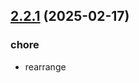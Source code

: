 ## [2.2.1](https://github.com/bimdata/design-system/compare/v2.2.0...v2.2.1) (2025-02-17)


### chore

* rearrange <script setup> in vue files ([26e55a4](https://github.com/bimdata/design-system/commit/26e55a4e6fd8b465b746b041e7e6fcb2518f965d))
* update dependencies ([d934f99](https://github.com/bimdata/design-system/commit/d934f99feff389fe2f626478fea00d9a567bbc54))
* update README ([8e5735d](https://github.com/bimdata/design-system/commit/8e5735dc6ce58f8ce17405d58bec41a47a75edc4))

### PATCH

* chore: fix build-web npm script ([9e85c5e](https://github.com/bimdata/design-system/commit/9e85c5e57200b7a653baa5ce5ac2e1a646052eee))
* chore: fix Dockerfile ([b0b198e](https://github.com/bimdata/design-system/commit/b0b198ef846541dc389e7b245149df1f7b5a9f02))
* chore: update dependencies ([56e3afa](https://github.com/bimdata/design-system/commit/56e3afac97b70a537b3cf3046769d50c7516ba52))
* chore: update dependencies ([166dd2a](https://github.com/bimdata/design-system/commit/166dd2aeebc9bcddd0ecc018abbca601371acf18))
* chore: update dependencies ([200eb18](https://github.com/bimdata/design-system/commit/200eb189f1b12ad45b44b2ecf846f07282151519))
* chore: upgrade to vite v6 + fix sass deprecation warnings ([ce1ecdf](https://github.com/bimdata/design-system/commit/ce1ecdff0fd0612f0a5e8a3b8d6fde3c317693d3))
* empty commit to trigger CI ([470f9fd](https://github.com/bimdata/design-system/commit/470f9fd742549a620d433cf4e926a8a55012ee24))
* feat(icon): add 'back' icon ([ba6a1b1](https://github.com/bimdata/design-system/commit/ba6a1b15479de11e23461b93898c7a38f64e659a))
* feat(icon): add 'filePhotospherePolychrome' icon ([34b61cc](https://github.com/bimdata/design-system/commit/34b61cc76c6a2f52c46233ce1ee459ecd7c2b253))
* fix ci ([abe070f](https://github.com/bimdata/design-system/commit/abe070f4c93af6314023a4b9f63fbb247b46f74f))
* fix(tree): allow node.id to be a string (#372) ([288ef38](https://github.com/bimdata/design-system/commit/288ef38c8a296bcc1b030716ece6e7266536c525)), closes [#372](https://github.com/bimdata/design-system/issues/372)

# [2.2.0](https://github.com/bimdata/design-system/compare/v2.1.0...v2.2.0) (2024-09-25)


### chore

* update dependencies ([e6f44b9](https://github.com/bimdata/design-system/commit/e6f44b981ba04ef01f49b281f1e6841e649a7d2b))

### MINOR

* feat: add BIMDataInfobox component (#368) ([5311fa4](https://github.com/bimdata/design-system/commit/5311fa4e0564bb8d2aacdbbbf69d9489a88acf4e)), closes [#368](https://github.com/bimdata/design-system/issues/368)

### PATCH

* add rename icon (#367) ([e0ae557](https://github.com/bimdata/design-system/commit/e0ae5572c7b1372609bb30158ba0e27635902f01)), closes [#367](https://github.com/bimdata/design-system/issues/367)
* chore: update dependencies ([6eae8df](https://github.com/bimdata/design-system/commit/6eae8df8032cf626bda9f04e9377cddf94739701))
* chore: update dependencies ([8959dda](https://github.com/bimdata/design-system/commit/8959ddac4017d5fbb49cb6e6d007b833308b1f52))
* chore: update semantic release config ([b705758](https://github.com/bimdata/design-system/commit/b705758860b27a47923d581ac6a6a9ac44e4b69f))
* Feature/fix filters and add icon (#365) ([46fc96b](https://github.com/bimdata/design-system/commit/46fc96b764beff2fb61195088be08d2065b4486d)), closes [#365](https://github.com/bimdata/design-system/issues/365)
* fix column filters for long content (#366) ([fbafe69](https://github.com/bimdata/design-system/commit/fbafe6936114a7fa6ddaff12f2923499ded5b78b)), closes [#366](https://github.com/bimdata/design-system/issues/366)
* fix(infobox): properly align icon according to font-size ([eabfde3](https://github.com/bimdata/design-system/commit/eabfde3cbd7e6adc97bbfbfbefbcceeeb039482e))

# [2.1.0](https://github.com/bimdata/design-system/compare/v2.0.0...v2.1.0) (2024-06-27)


### chore

* add dependabot.yml ([db3061d](https://github.com/bimdata/design-system/commit/db3061d0497ec7bf96cea10eac96114ccabdc843))
* update .vscode/settings.json ([9998126](https://github.com/bimdata/design-system/commit/9998126fcb7561b458c61e92894eb89e2b4f90ef))

### documentation

* Update neutral colors (#352) ([1b2ccc0](https://github.com/bimdata/design-system/commit/1b2ccc0f441caf2ee04ccebf2ea7c1cd5005c329)), closes [#352](https://github.com/bimdata/design-system/issues/352)

### MINOR

* add BIMDataList component (#358) ([1c6f115](https://github.com/bimdata/design-system/commit/1c6f115b98946b56848f9b0549604e849058ce88)), closes [#358](https://github.com/bimdata/design-system/issues/358)
* add search bar into BIMDataDropdownList component (#316) ([e860b40](https://github.com/bimdata/design-system/commit/e860b408c04013e9fc082ef43e6180f7bf5faead)), closes [#316](https://github.com/bimdata/design-system/issues/316)
* create BIMDataInputOutlined component and add documentation (#329) ([3ecf39f](https://github.com/bimdata/design-system/commit/3ecf39fcecacd0b701febafb15c3fcc753141dda)), closes [#329](https://github.com/bimdata/design-system/issues/329)
* feat: add BIMDataTree component (#343) ([63111fa](https://github.com/bimdata/design-system/commit/63111fa8f980f0961f4dcc440bf95966df3ac444)), closes [#343](https://github.com/bimdata/design-system/issues/343)
* Feature/add multiple icons (#330) ([8edd657](https://github.com/bimdata/design-system/commit/8edd6576691ee7a3e21761723d1e9b39427d1ea2)), closes [#330](https://github.com/bimdata/design-system/issues/330)
* Feature/bim data table filter (#336) ([6f58f84](https://github.com/bimdata/design-system/commit/6f58f840f77fde786208ba88165d53766e504467)), closes [#336](https://github.com/bimdata/design-system/issues/336)
* Feature/search in select (#315) ([a6974ad](https://github.com/bimdata/design-system/commit/a6974adc89610e8efbbe062a0f2558042946510f)), closes [#315](https://github.com/bimdata/design-system/issues/315)

### PATCH

* add 'indeterminate' value in haeder checkbox for selectable table elements (#355) ([fd193d8](https://github.com/bimdata/design-system/commit/fd193d877d9e0d8bb812016b9661945ec90377bf)), closes [#355](https://github.com/bimdata/design-system/issues/355)
* add createSpace & createZone icons ([1db62e5](https://github.com/bimdata/design-system/commit/1db62e5b7552ffb3bd86cb35f6a71e1b1e7426a1))
* add disabled props for BIMDataSearch component & doc (#331) ([b5b83b0](https://github.com/bimdata/design-system/commit/b5b83b04f58908d7d5c8f49520c2c004eef29c73)), closes [#331](https://github.com/bimdata/design-system/issues/331)
* add filterFunction & documentation (#353) ([d2740f0](https://github.com/bimdata/design-system/commit/d2740f0a63698a4a04a75cf90a9a52f122f87ccb)), closes [#353](https://github.com/bimdata/design-system/issues/353)
* add FolderLocation icon (#361) ([9a36604](https://github.com/bimdata/design-system/commit/9a366046f66e3113c338b416d72df5bb005201be)), closes [#361](https://github.com/bimdata/design-system/issues/361)
* Add illustrations for Dwg & plan shortcuts (#323) ([0a795c1](https://github.com/bimdata/design-system/commit/0a795c11b36beaf4d7bbd1ce641afe5028fb9e4c)), closes [#323](https://github.com/bimdata/design-system/issues/323)
* add rotate icon (#324) ([405f324](https://github.com/bimdata/design-system/commit/405f324e7905e86fad6bd1e4303736975f7b53ae)), closes [#324](https://github.com/bimdata/design-system/issues/324)
* better slider UX - cursor pointer + more height (#326) ([7500ba8](https://github.com/bimdata/design-system/commit/7500ba8318349b494cfbb1ccef702bc730cfeb4c)), closes [#326](https://github.com/bimdata/design-system/issues/326)
* BIMDataList fixes (#360) ([984ef8c](https://github.com/bimdata/design-system/commit/984ef8cd549dc40ef442ccba77fb7896b019bd73)), closes [#360](https://github.com/bimdata/design-system/issues/360)
* check if empty or 0 (#327) ([39fb094](https://github.com/bimdata/design-system/commit/39fb09496a5a552772bbbc4375b1aeab83a02215)), closes [#327](https://github.com/bimdata/design-system/issues/327)
* chore: keep only the most used file icons (#335) ([8c4fd1e](https://github.com/bimdata/design-system/commit/8c4fd1ea0a826b7bb031b8c9fa26c10f18591229)), closes [#335](https://github.com/bimdata/design-system/issues/335)
* chore(deps-dev): bump postcss from 8.4.29 to 8.4.31 (#317) ([d90902c](https://github.com/bimdata/design-system/commit/d90902c9b818e421334101a1f924e2629b05d7e8)), closes [#317](https://github.com/bimdata/design-system/issues/317)
* feat(bimdata-tree): add dragAndDrop prop to enable/disable drag and drop feature (#349) ([65a8aad](https://github.com/bimdata/design-system/commit/65a8aadcdf05e9acdf83d64e090ebe4e75c58381)), closes [#349](https://github.com/bimdata/design-system/issues/349)
* feat(icons): add monochrome structure icon ([cbe2d6c](https://github.com/bimdata/design-system/commit/cbe2d6cce35583aff17673a3abca59405a471861))
* feat(icons): add plan icon, remove deploy icon (#348) ([ce14cbc](https://github.com/bimdata/design-system/commit/ce14cbcbee77459ed7c96c08c6c14554c00bb07c)), closes [#348](https://github.com/bimdata/design-system/issues/348)
* feat(icons): add space2 and zone2 icons (#346) ([72e6eb0](https://github.com/bimdata/design-system/commit/72e6eb0c2e373d17078ec7cfcecf7da86a61b675)), closes [#346](https://github.com/bimdata/design-system/issues/346)
* feat(radio): add slot to customize radio button label (#364) ([912c5f6](https://github.com/bimdata/design-system/commit/912c5f62c64bd116e3d2573afa1b25aef9dd6e93)), closes [#364](https://github.com/bimdata/design-system/issues/364)
* feat(tree): add visibleRef to bimdata tree node (#351) ([9f33b5f](https://github.com/bimdata/design-system/commit/9f33b5fbf63bb5bc0b35e3c156d09e64a4846300)), closes [#351](https://github.com/bimdata/design-system/issues/351)
* fix list margin into BIMDataSelectMulti ([9745277](https://github.com/bimdata/design-system/commit/9745277d3ad01f2767a5fa402683dd07d125e7cb))
* Fix warning icon (#354) ([6434b78](https://github.com/bimdata/design-system/commit/6434b784fbd2dfbaae3e6495f5ba4cbab4bb6be2)), closes [#354](https://github.com/bimdata/design-system/issues/354)
* fix: BIMDataTree node children components ([161c745](https://github.com/bimdata/design-system/commit/161c745b03f3a170c0b47f7bc895d4379e563abb))
* Fix/search in components (#321) ([e77ac42](https://github.com/bimdata/design-system/commit/e77ac42673d65eb8edfea0f8ea65e9d433ad3d54)), closes [#321](https://github.com/bimdata/design-system/issues/321)
* remove circular dependency in BIMDataTree (#345) ([545bca0](https://github.com/bimdata/design-system/commit/545bca00b349f986a8b1293937e2173e4a811e04)), closes [#345](https://github.com/bimdata/design-system/issues/345)
* remove specific style (#322) ([449ec51](https://github.com/bimdata/design-system/commit/449ec519e1740749bfee56c6114bad7bd2bbc771)), closes [#322](https://github.com/bimdata/design-system/issues/322)
* remove unnecessary drop down heights (#342) ([091c389](https://github.com/bimdata/design-system/commit/091c38920d0867d467c494fe0cfeff119c997845)), closes [#342](https://github.com/bimdata/design-system/issues/342)
* rename props to clear search on leave (#320) ([5414a7c](https://github.com/bimdata/design-system/commit/5414a7c09c56953a76ebf6c04fd58212549b2061)), closes [#320](https://github.com/bimdata/design-system/issues/320)
* use selectedState instead of isSelected for deselect all files if one row is selected (#356) ([9319e28](https://github.com/bimdata/design-system/commit/9319e28a028784d2fa00cd78ab1838bc7d08e819)), closes [#356](https://github.com/bimdata/design-system/issues/356)

# [2.0.0](https://github.com/bimdata/design-system/compare/v1.3.0...v2.0.0) (2023-09-19)


### chore

* add dev note to 3D model preview component ([547cb78](https://github.com/bimdata/design-system/commit/547cb78aa103a2c630b704830d55f1126604464b))
* add license file ([e311726](https://github.com/bimdata/design-system/commit/e311726ee37f36c2271b3e8a43f64841fd030ac5))
* add MP link to readme ([9c0c42d](https://github.com/bimdata/design-system/commit/9c0c42df93a038f8b0d351b946599b391f0e36a1))
* dockerfile - fix output ([ac3073e](https://github.com/bimdata/design-system/commit/ac3073e28df11bc46f536225556cf8017634870b))
* update dependencies (#233) ([adb533e](https://github.com/bimdata/design-system/commit/adb533e285faf0e33c69c68f9b2a17b0b75566b4)), closes [#233](https://github.com/bimdata/design-system/issues/233)
* update pull request template [skip ci] ([237a62d](https://github.com/bimdata/design-system/commit/237a62db4fd672f37f6b0f57924aae0456c96ff5))

### ci

* fix minor version node ([5f9bc4c](https://github.com/bimdata/design-system/commit/5f9bc4cfc510d3f2388d7963d62136107d069182))
* update actions version ([64223df](https://github.com/bimdata/design-system/commit/64223dfaf4a11508a0b79e75ecc4fc0a12e68500))
* update GA versions ([a9acdcb](https://github.com/bimdata/design-system/commit/a9acdcb614607e820f93f62dbd1fcb13b4127fb7))
* use common runners ([eca1583](https://github.com/bimdata/design-system/commit/eca1583d3f8875853a63a480d983cb8368798ef5))

### Feat

* add BIMDataSafeZoneModal component (#192) ([99f1ef4](https://github.com/bimdata/design-system/commit/99f1ef46a713870a7841ad9f888924c17dbf68ad)), closes [#192](https://github.com/bimdata/design-system/issues/192)

### MAJOR

* add bimdata class to custom scrollbar (#277) ([37e25c6](https://github.com/bimdata/design-system/commit/37e25c6ad91fc549360d4d63e56314fe0db2f22f)), closes [#277](https://github.com/bimdata/design-system/issues/277)
* chore: remove smart components from design-system (#299) ([a2c9e42](https://github.com/bimdata/design-system/commit/a2c9e421f5a12a6f213336344b7af52cf98fe372)), closes [#299](https://github.com/bimdata/design-system/issues/299)
* chore: vue3 migration (#297) ([05fff0e](https://github.com/bimdata/design-system/commit/05fff0ebd85de0ea02781561ddb12bd0fb48e2a8)), closes [#297](https://github.com/bimdata/design-system/issues/297)
* Feature/opti icons (#300) ([abed9fb](https://github.com/bimdata/design-system/commit/abed9fb0ca789e776d047255f3ecf896f3cec08c)), closes [#300](https://github.com/bimdata/design-system/issues/300)

### MINOR

* add action property to first nested menu (#231) ([15c9534](https://github.com/bimdata/design-system/commit/15c9534dc09ff04a6d87236784d847cd0bb67ff4)), closes [#231](https://github.com/bimdata/design-system/issues/231)
* add app icon (#247) ([d40bc62](https://github.com/bimdata/design-system/commit/d40bc62d5969a0739641cb7e798d7e5fa4670ae7)), closes [#247](https://github.com/bimdata/design-system/issues/247)
* add BIMDataTable canDragOverRow props & logic (#283) ([79dc00d](https://github.com/bimdata/design-system/commit/79dc00de08cedd92198ad05a43215b2c089ba8c5)), closes [#283](https://github.com/bimdata/design-system/issues/283)
* add header prop to DropdownMenu component (#240) ([8d580e3](https://github.com/bimdata/design-system/commit/8d580e3003af7e0f9b5775497296612ea736ad49)), closes [#240](https://github.com/bimdata/design-system/issues/240)
* add iconEllipsisSize & iconCloseSize props for BIMDataMenuInline (#275) ([3647bc3](https://github.com/bimdata/design-system/commit/3647bc3f610bf453e04e84fb406f476b86c748e6)), closes [#275](https://github.com/bimdata/design-system/issues/275)
* add icons : pipette, translate & upload (#285) ([2f41a24](https://github.com/bimdata/design-system/commit/2f41a240caaffe381a9f9aeef5a12940a634a255)), closes [#285](https://github.com/bimdata/design-system/issues/285)
* add missing doc + check attributes (#257) ([2301267](https://github.com/bimdata/design-system/commit/23012674b01ccd81581b8a652159be2805a92cf6)), closes [#257](https://github.com/bimdata/design-system/issues/257)
* add textbox composant (#227) ([c2fbe66](https://github.com/bimdata/design-system/commit/c2fbe665c6f3ee6a9d9af4a0c6c2cb57c7648fbc)), closes [#227](https://github.com/bimdata/design-system/issues/227)
* BIMDataDropdownMenu / two level nesting (#226) ([fdc9f62](https://github.com/bimdata/design-system/commit/fdc9f6234b45860eea833213f989600e109e5f63)), closes [#226](https://github.com/bimdata/design-system/issues/226)
* chore: post migration cleanup (#298) ([5d98d74](https://github.com/bimdata/design-system/commit/5d98d74cb2e52db15d144d232aa13dceed8d83c0)), closes [#298](https://github.com/bimdata/design-system/issues/298)
* chore(doc): update doc for v2 (#314) ([82a02f4](https://github.com/bimdata/design-system/commit/82a02f464394966646262cb10f573217bd2d8a01)), closes [#314](https://github.com/bimdata/design-system/issues/314)
* click-input-away directive (#199) ([1e192e9](https://github.com/bimdata/design-system/commit/1e192e974326b757b4bc4970ddb8351da891e1da)), closes [#199](https://github.com/bimdata/design-system/issues/199)
* component / BIMDataPDFViewer (#252) ([0b03688](https://github.com/bimdata/design-system/commit/0b03688288b4a29052420c0147f3efe075fd2fc8)), closes [#252](https://github.com/bimdata/design-system/issues/252)
* delete guided tour from design system (#209) ([f1b363a](https://github.com/bimdata/design-system/commit/f1b363a30de3067d6deac907bd2d624ece59f68d)), closes [#209](https://github.com/bimdata/design-system/issues/209)
* dropdown-menu / style and subListMaxHeight props (#228) ([a6cb2ce](https://github.com/bimdata/design-system/commit/a6cb2cec332f37dc18e31287a9174a92f079d892)), closes [#228](https://github.com/bimdata/design-system/issues/228)
* feat: refactor table selection feature (#248) ([f46fad8](https://github.com/bimdata/design-system/commit/f46fad884c790215ecfffda2a1c44c95095f1126)), closes [#248](https://github.com/bimdata/design-system/issues/248)
* feat(components): add BIMDataCarousel component (#198) ([664c181](https://github.com/bimdata/design-system/commit/664c18163f2b8d100a27e9afd58d399cf14da21e)), closes [#198](https://github.com/bimdata/design-system/issues/198)
* Feature/autocomplete search (#218) ([a848239](https://github.com/bimdata/design-system/commit/a848239b243d5cb17dbf230fc8e821226d3a6a44)), closes [#218](https://github.com/bimdata/design-system/issues/218)
* Feature/bimdata menu components (#262) ([aa4f47c](https://github.com/bimdata/design-system/commit/aa4f47cb213bfd7bb5a726c2d7004e500589f944)), closes [#262](https://github.com/bimdata/design-system/issues/262)
* Feature/bimdata slider (#313) ([6a7f848](https://github.com/bimdata/design-system/commit/6a7f848f611830bfd7bc30c2ef6527188f6ee6d0)), closes [#313](https://github.com/bimdata/design-system/issues/313)
* Feature/charts (#195) ([808716d](https://github.com/bimdata/design-system/commit/808716d3b9c1b8c526cef07ee011994c09a3513d)), closes [#195](https://github.com/bimdata/design-system/issues/195)
* Feature/date picker component (#230) ([6a43d00](https://github.com/bimdata/design-system/commit/6a43d00992d6b07742e7336a3c33af61f1d8513a)), closes [#230](https://github.com/bimdata/design-system/issues/230)
* Feature/datepicker range date (#239) ([a74220d](https://github.com/bimdata/design-system/commit/a74220dae725caa937f948e3ae8551b6fbb84452)), closes [#239](https://github.com/bimdata/design-system/issues/239)
* Feature/drop down menu improvement (#286) ([8a80710](https://github.com/bimdata/design-system/commit/8a807105ce895b31d19e0d5ba41694fd8385093e)), closes [#286](https://github.com/bimdata/design-system/issues/286)
* Feature/show item paginated list (#294) ([b2c9a2b](https://github.com/bimdata/design-system/commit/b2c9a2bed0e2a5e499e88c1d50d76613306011a2)), closes [#294](https://github.com/bimdata/design-system/issues/294)
* fix icon + new tag icon (#204) ([dd4c65f](https://github.com/bimdata/design-system/commit/dd4c65f326d5cfc16ca3a7f310b59257d70d221b)), closes [#204](https://github.com/bimdata/design-system/issues/204)
* fix issue / improvement (#245) ([d87bcb1](https://github.com/bimdata/design-system/commit/d87bcb1022fce07a74312a795a1da6593f33c8f5)), closes [#245](https://github.com/bimdata/design-system/issues/245)
* fix(table): change row-drop event interface ([b301b50](https://github.com/bimdata/design-system/commit/b301b50161dfbce92636a3f6401511efd63d4e42))
* Fix/bimdata menu (#287) ([c2cf1d1](https://github.com/bimdata/design-system/commit/c2cf1d1fc17bd10b66bfdd6654412a309cc4a22e)), closes [#287](https://github.com/bimdata/design-system/issues/287)
* Fix/bimdata tabs component (#259) ([5572755](https://github.com/bimdata/design-system/commit/5572755fce6bff9bda02354c29534fb54ad350db)), closes [#259](https://github.com/bimdata/design-system/issues/259)
* Fix/globals (#282) ([9b9fbce](https://github.com/bimdata/design-system/commit/9b9fbce662d0208801c6ff4aa5ac60dcfcd9b19c)), closes [#282](https://github.com/bimdata/design-system/issues/282)
* Fix/polychrome img (#250) ([bf9e518](https://github.com/bimdata/design-system/commit/bf9e518354788d2bfbced7e8a282ca12aa16be43)), closes [#250](https://github.com/bimdata/design-system/issues/250)
* get rid of unused code ([6ac2155](https://github.com/bimdata/design-system/commit/6ac215581f6175903dee629ab347fae84f49373b))
* guided-tour / traduction (#202) ([aecb84d](https://github.com/bimdata/design-system/commit/aecb84d16975651a09a99452bb06165fcb541c11)), closes [#202](https://github.com/bimdata/design-system/issues/202)
* guided-tour/tourToDisplay-compledTour (#197) ([0a60e62](https://github.com/bimdata/design-system/commit/0a60e62e7893943b9748f400a82e782f5278b279)), closes [#197](https://github.com/bimdata/design-system/issues/197)
* icon / add polychrome img (#261) ([a5a5852](https://github.com/bimdata/design-system/commit/a5a58526e76d5a7ec30a4363b36aa634915fe0da)), closes [#261](https://github.com/bimdata/design-system/issues/261)
* icon / invitation (#214) ([13beeb8](https://github.com/bimdata/design-system/commit/13beeb8a420f4baa66ca2b197ecdd35b21f9a3c6)), closes [#214](https://github.com/bimdata/design-system/issues/214)
* icons / versioning ([bb83cf7](https://github.com/bimdata/design-system/commit/bb83cf75aa2f8035a5ebb980173e0bbbecf5da76))
* icons polychrome / DXF JPEG PNG (#246) ([313b9de](https://github.com/bimdata/design-system/commit/313b9defb6828b1374845457fb27d44c8866973a)), closes [#246](https://github.com/bimdata/design-system/issues/246)
* illustration / add move 2d (#251) ([d52b281](https://github.com/bimdata/design-system/commit/d52b2812233fc9516355edfa9cf589102cc29771)), closes [#251](https://github.com/bimdata/design-system/issues/251)
* illustrations / 2D shortcuts (#243) ([8f49cae](https://github.com/bimdata/design-system/commit/8f49cae30b9ad6b4221691cd390518bdf3186223)), closes [#243](https://github.com/bimdata/design-system/issues/243)
* menu / add key prop (#268) ([479564a](https://github.com/bimdata/design-system/commit/479564ae0f2bf91617461a817b3d880607361383)), closes [#268](https://github.com/bimdata/design-system/issues/268)
* menu / add slot + add event on-hover (#270) ([1061df4](https://github.com/bimdata/design-system/commit/1061df458363f9e0b223f3b91e8dca7b93f3b227)), closes [#270](https://github.com/bimdata/design-system/issues/270)
* Menu / children enhancement (#267) ([a721e32](https://github.com/bimdata/design-system/commit/a721e3258049aefc6ddaee5740730dfd3f31ffcb)), closes [#267](https://github.com/bimdata/design-system/issues/267)
* menu / handle scrollbar with fixed height (#269) ([c8c16ac](https://github.com/bimdata/design-system/commit/c8c16accee0d8ad551e61ebb0c4252cca96b9776)), closes [#269](https://github.com/bimdata/design-system/issues/269)
* new burgerMenu icon (#229) ([d6dea54](https://github.com/bimdata/design-system/commit/d6dea54d8c820d49742fb9bd687139c817c08a5d)), closes [#229](https://github.com/bimdata/design-system/issues/229)
* Refactor [SmartComponents]: upgrade to new api-client with snake_case (#215) ([42e82c4](https://github.com/bimdata/design-system/commit/42e82c4c62cfa16bfa3bda0a6ee577db59a0cfd6)), closes [#215](https://github.com/bimdata/design-system/issues/215)
* safe zone inline (#265) ([70c6336](https://github.com/bimdata/design-system/commit/70c63363983653978c65b1ebf7811c61155cec88)), closes [#265](https://github.com/bimdata/design-system/issues/265)
* Table / drop event (#271) ([185916e](https://github.com/bimdata/design-system/commit/185916ee4343c9ec1d5148393d247a8b649a0e2f)), closes [#271](https://github.com/bimdata/design-system/issues/271)

### PATCH

* add children-content slot and add item props to all slots (#288) ([1edc988](https://github.com/bimdata/design-system/commit/1edc988a19fb4ddc4cab9070d36fb3bf70b78056)), closes [#288](https://github.com/bimdata/design-system/issues/288)
* add export xls icon (#309) ([845cb0f](https://github.com/bimdata/design-system/commit/845cb0f09141405a144d4a65c4f9a04127c0e397)), closes [#309](https://github.com/bimdata/design-system/issues/309)
* add Home Icon ([09fbee0](https://github.com/bimdata/design-system/commit/09fbee0df5f01b2f88522ecf30afdd3de3179d77))
* add pdf viewer illustration (#249) ([12e2cfa](https://github.com/bimdata/design-system/commit/12e2cfade2a1a9d5a60415d14033760d96e2420e)), closes [#249](https://github.com/bimdata/design-system/issues/249)
* add position info through hover event ([3f70426](https://github.com/bimdata/design-system/commit/3f7042608093c9e72a59e0b54d0f298a5ed13d56))
* add props to fit or fill items in BIMDataResponsiveGrid component ([309a9ac](https://github.com/bimdata/design-system/commit/309a9ac306305a234bd8d7c281dc88601585de6e))
* add roboto font to textarea (#312) ([c6bef5c](https://github.com/bimdata/design-system/commit/c6bef5c27c4dc2bd6c6c3b72cc7a106ce1acfd67)), closes [#312](https://github.com/bimdata/design-system/issues/312)
* add spacing icon ([407bdf8](https://github.com/bimdata/design-system/commit/407bdf8164868d3781bb50ce587b514fde4dd3a9))
* Adding xlsx icon (#310) ([6ae8d92](https://github.com/bimdata/design-system/commit/6ae8d92241bba009f13bcf1f30bed7bac84748bb)), closes [#310](https://github.com/bimdata/design-system/issues/310)
* chore(deps-dev): bump semantic-release from 18.0.1 to 19.0.3 (#211) ([dbf6757](https://github.com/bimdata/design-system/commit/dbf6757ba8a12c7dbe7a4c41580ba9a3ba932ddd)), closes [#211](https://github.com/bimdata/design-system/issues/211)
* chore(deps): bump async from 2.6.3 to 2.6.4 (#196) ([35bca9d](https://github.com/bimdata/design-system/commit/35bca9d1010d2e10e846e017b58b96cb64609b82)), closes [#196](https://github.com/bimdata/design-system/issues/196)
* chore(deps): bump semver-regex from 3.1.3 to 3.1.4 (#210) ([3b303dc](https://github.com/bimdata/design-system/commit/3b303dc0fc0771cca002f641930f49da707e07f2)), closes [#210](https://github.com/bimdata/design-system/issues/210)
* chore(deps): bump terser from 4.8.0 to 4.8.1 (#220) ([a066328](https://github.com/bimdata/design-system/commit/a066328fd95b4aa0acdc906241fcbbd7143d65ca)), closes [#220](https://github.com/bimdata/design-system/issues/220)
* clean highlight (#304) ([c363999](https://github.com/bimdata/design-system/commit/c363999b04b7170b7cbcd92b31c9e43d2e8983cb)), closes [#304](https://github.com/bimdata/design-system/issues/304)
* directive/click-away customizable  (#200) ([f2a4b7f](https://github.com/bimdata/design-system/commit/f2a4b7f26cca9f22fad4d29d251460ac4d82afe3)), closes [#200](https://github.com/bimdata/design-system/issues/200)
* doc(components): improve BIMDataCarousel doc + add reactivity on minGap prop ([48d8ef1](https://github.com/bimdata/design-system/commit/48d8ef195c33323a544dcdf065de6294511a523c))
* dropdown / handle empty items for sub-menu (#238) ([8c0192f](https://github.com/bimdata/design-system/commit/8c0192fffd3f4efe021569141d5d3ae312298b21)), closes [#238](https://github.com/bimdata/design-system/issues/238)
* DropdownMenu constraint ([cc09345](https://github.com/bimdata/design-system/commit/cc0934571ba9bf4860810a4a1621d9026c113676))
* feat: add adjustTextColor and adjustBorderColor functions to color utils ([6b3cc68](https://github.com/bimdata/design-system/commit/6b3cc68f3637cd14944c42cfe20a8ac2e3d652aa))
* feat: add backgroundColor prop to bimdata-model-preview ([f39a8fb](https://github.com/bimdata/design-system/commit/f39a8fbc96586ab008cf0b214c8aa522230563cd))
* feat: add some useful icons (#205) ([a3576ac](https://github.com/bimdata/design-system/commit/a3576ac45fa58d8764b2d7ad984d73d54215fb34)), closes [#205](https://github.com/bimdata/design-system/issues/205)
* feat: add vue3 build for smart components (#237) ([f770af5](https://github.com/bimdata/design-system/commit/f770af52be5b198906bd4662b69cd0381c1b6608)), closes [#237](https://github.com/bimdata/design-system/issues/237)
* feat: rewrite pdf-viewer component (#256) ([20fc46f](https://github.com/bimdata/design-system/commit/20fc46fab75adf91c2e82323667e7367d142eb66)), closes [#256](https://github.com/bimdata/design-system/issues/256)
* feat(components): add autoclear prop to search-autocomplete (#224) ([5e1dc40](https://github.com/bimdata/design-system/commit/5e1dc40d0f9cbc2c3088630a031ba419faa98208)), closes [#224](https://github.com/bimdata/design-system/issues/224)
* feat(components): add ModelPreview component (#225) ([f77365d](https://github.com/bimdata/design-system/commit/f77365d06b29a4b035b440ab695972123a15871a)), closes [#225](https://github.com/bimdata/design-system/issues/225)
* feat(components): add zoomFactor as a props to BIMDataModelPreview ([76f5747](https://github.com/bimdata/design-system/commit/76f5747c82baa953e7717d2543e247b0f1895255))
* feat(files-manager): add pdf page selection feature (#292) ([fbaffb5](https://github.com/bimdata/design-system/commit/fbaffb57e0f4c1441074ce90021f8859b4346492)), closes [#292](https://github.com/bimdata/design-system/issues/292)
* feat(select): add nullLabel prop (#207) ([bacbfe1](https://github.com/bimdata/design-system/commit/bacbfe1f5617e1a069485dbb7c9d93868dd801ee)), closes [#207](https://github.com/bimdata/design-system/issues/207)
* feat(table): add tableLayout prop to BIMDataTable ([c636314](https://github.com/bimdata/design-system/commit/c636314c24b3e12958af98dbece67887033161ea))
* Feature: expose color utils in bundle (#213) ([32f081b](https://github.com/bimdata/design-system/commit/32f081b1f03af98e9890001c5334a84e056cd5d6)), closes [#213](https://github.com/bimdata/design-system/issues/213)
* Feature: polychrome icons (#219) ([b1d87c4](https://github.com/bimdata/design-system/commit/b1d87c427f9c6d8f06164d34ea58df18e77fb6ec)), closes [#219](https://github.com/bimdata/design-system/issues/219)
* fit new version of pdf-viewer in file-manager(#258) ([4b99d5f](https://github.com/bimdata/design-system/commit/4b99d5f9a5fdb16eb302a220e090b2e81b71b3e7)), closes [#258](https://github.com/bimdata/design-system/issues/258)
* Fix / Improve BIMDataTable (#244) ([9ac002d](https://github.com/bimdata/design-system/commit/9ac002db82178f8c0a4fe05559cb31e14ea10eea)), closes [#244](https://github.com/bimdata/design-system/issues/244)
* fix app icon color ([f9ed4ed](https://github.com/bimdata/design-system/commit/f9ed4ed5cd91b6141ae394e2b2b8a2b7a148e26a))
* fix BasicMenu documentation (#273) ([bc552c3](https://github.com/bimdata/design-system/commit/bc552c3c16b098dfb88d3d495f45290d654c11b3)), closes [#273](https://github.com/bimdata/design-system/issues/273)
* fix bimdata-file-manager ([5d1ccdc](https://github.com/bimdata/design-system/commit/5d1ccdc774ec93471d7d5b2e34cee7dfdd270944))
* fix BIMDataIcon fill props (#303) ([c07adb9](https://github.com/bimdata/design-system/commit/c07adb9da0382cad0a254307011a7ec93408c096)), closes [#303](https://github.com/bimdata/design-system/issues/303)
* fix calculateEm function (#222) ([862a27e](https://github.com/bimdata/design-system/commit/862a27e6150b1590683e7d635a083ed049bd28c8)), closes [#222](https://github.com/bimdata/design-system/issues/222)
* fix css property SafeZoneInline ([1c38337](https://github.com/bimdata/design-system/commit/1c383377847a9aea6d77bf2ed78b3b3a5aef15fd))
* fix display clear button in datepicker range dates (#242) ([2d609e6](https://github.com/bimdata/design-system/commit/2d609e6e3fd90cb022aa129cf2eff8e0561fe110)), closes [#242](https://github.com/bimdata/design-system/issues/242)
* fix font-size into BIMDataInput & BIMDataTextarea & BIMDataSelect components (#278) ([fd4114b](https://github.com/bimdata/design-system/commit/fd4114bf17890f76d0503d5588d17e09f92b2ec5)), closes [#278](https://github.com/bimdata/design-system/issues/278)
* fix menu children (#306) ([6727b4e](https://github.com/bimdata/design-system/commit/6727b4e64b71e79946158e82e568ae37bb97fd70)), closes [#306](https://github.com/bimdata/design-system/issues/306)
* fix primary-color for FileImagePolychrome ([0cd4925](https://github.com/bimdata/design-system/commit/0cd49250b338dd1730c9efc6353bd50d1b45959a))
* fix rollup-plugin-css-only version (#235) ([c49e6a9](https://github.com/bimdata/design-system/commit/c49e6a908fe81d0ea4179bee6ba506a81e11d737)), closes [#235](https://github.com/bimdata/design-system/issues/235)
* fix shortcutRotate2D illu ([17d1a75](https://github.com/bimdata/design-system/commit/17d1a756d712edc768b96bca5eaac6ac2030cc16))
* fix size for PNG JPEG and DXF icon ([a9f224d](https://github.com/bimdata/design-system/commit/a9f224dfb52aace61f02d6362913d812c4c8737a))
* fix submenu style (#301) ([042fefc](https://github.com/bimdata/design-system/commit/042fefc6de60629b8c3c92eb3e0cb89034779640)), closes [#301](https://github.com/bimdata/design-system/issues/301)
* fix typo on point-cloud icon ([dd2e623](https://github.com/bimdata/design-system/commit/dd2e623a4a91b0735ccfd7718c692e429128a678))
* fix width and height of key icon (#279) ([c9e4d66](https://github.com/bimdata/design-system/commit/c9e4d668cfb04b0f3c5f11f5c5879e9c1a2a8494)), closes [#279](https://github.com/bimdata/design-system/issues/279)
* fix: add width/height props to bimdata-model-preview ([39fca9a](https://github.com/bimdata/design-system/commit/39fca9afdb9899473f2d3b24fc01537f33e23a01))
* fix: select z-index (#217) ([248367a](https://github.com/bimdata/design-system/commit/248367a847024ba4b4c0226f7904b8bbc953dd81)), closes [#217](https://github.com/bimdata/design-system/issues/217)
* fix(build): remove optional chaining operator from PdfPageSelector template ([55e18a3](https://github.com/bimdata/design-system/commit/55e18a3d1a79ba27f574bd43a5f9d43349cf2635))
* fix(carousel): make carousel reactive to child nodes mutation (add/remove) ([6f7e9bc](https://github.com/bimdata/design-system/commit/6f7e9bca59b85da2d3d8ba4658c31127d62f2855))
* fix(carousel): update index when items are removed (#221) ([0d6a9f2](https://github.com/bimdata/design-system/commit/0d6a9f26f9267f468b7d9fa7d6fa48f4f55518f5)), closes [#221](https://github.com/bimdata/design-system/issues/221)
* fix(doc): fix main script source in index.html ([ddbb6d7](https://github.com/bimdata/design-system/commit/ddbb6d790d4f90f5bd5b2c7e0c9cddf60835a5aa))
* fix(doc): store and router relative paths ([44a9e9b](https://github.com/bimdata/design-system/commit/44a9e9b59b0d3aff6de6cf9bb290c5a01912d075))
* fix(file-manager): match file name based on 'file_name' field instead of 'name' (#263) ([e20eb9a](https://github.com/bimdata/design-system/commit/e20eb9ab9e8ce82c8025eaf673505cb91d5df8ca)), closes [#263](https://github.com/bimdata/design-system/issues/263)
* fix(menu): only show children on hover (#289) ([74c8c28](https://github.com/bimdata/design-system/commit/74c8c286918db7cbd521075c8f33e68fa4a86f9d)), closes [#289](https://github.com/bimdata/design-system/issues/289)
* fix(safe-zone-model): add ton components index ([0f68827](https://github.com/bimdata/design-system/commit/0f68827a74966958169f866bc88e5a34b344de68))
* fix(select): avoid click-away listener and options toggle to be triggered concurrently ([d28a6c0](https://github.com/bimdata/design-system/commit/d28a6c08dbab47c241bc33d36b779d718762cd4b))
* fix(table): cell value display when row[column.id] is undefined (#254) ([59a6674](https://github.com/bimdata/design-system/commit/59a6674d6cd840259824258099c414ac23ccf74a)), closes [#254](https://github.com/bimdata/design-system/issues/254)
* fix(table): do not allow row selection if not selectable ([c565a43](https://github.com/bimdata/design-system/commit/c565a43bee17914e82ace99fc015c4725efe84ab))
* fix(table): update styles and doc + add typings ([eff870d](https://github.com/bimdata/design-system/commit/eff870d761597adc15f67f14b4ab39294ce0ce08))
* fix(test): update jest config + regenerate snapshots ([5ad4d66](https://github.com/bimdata/design-system/commit/5ad4d66cda45c25856003cb1851b40b4035ac860))
* Fix/datepicker component (#236) ([ea684d3](https://github.com/bimdata/design-system/commit/ea684d313e25790f73f560b253480a6ff822b3ea)), closes [#236](https://github.com/bimdata/design-system/issues/236)
* Fix/datepicker range (#241) ([05e22ff](https://github.com/bimdata/design-system/commit/05e22ff6c6b175fce4450397a614e1d1046e73da)), closes [#241](https://github.com/bimdata/design-system/issues/241)
* Fix/global (#212) ([f1f900d](https://github.com/bimdata/design-system/commit/f1f900d3991fad5ac4762c8a62a326cc20721c2d)), closes [#212](https://github.com/bimdata/design-system/issues/212)
* Fix/icons and paginated list (#295) ([de4608d](https://github.com/bimdata/design-system/commit/de4608dbe0f1a2daeae328df7796fa7e557a9733)), closes [#295](https://github.com/bimdata/design-system/issues/295)
* Fix/icons documentation (#305) ([02f961c](https://github.com/bimdata/design-system/commit/02f961c2f38b5b09e6d46fecf1bf0625450543bc)), closes [#305](https://github.com/bimdata/design-system/issues/305)
* Fix/multiple fix (#302) ([a206ed8](https://github.com/bimdata/design-system/commit/a206ed80737eb073567cb76d07d1066e5fce6558)), closes [#302](https://github.com/bimdata/design-system/issues/302)
* Guided tour/feedback (#201) ([4b2057a](https://github.com/bimdata/design-system/commit/4b2057a01684fbd626a8a70cb089a611eb8b79b3)), closes [#201](https://github.com/bimdata/design-system/issues/201)
* icon / set viewBox to 23 (formerly 24) (#206) ([1de54a1](https://github.com/bimdata/design-system/commit/1de54a1863791806eff56f78f5bc7e21526a6fe1)), closes [#206](https://github.com/bimdata/design-system/issues/206)
* Icons/add news icons (#311) ([847be21](https://github.com/bimdata/design-system/commit/847be214093ed859ac5dd017d180ae3dda6abe89)), closes [#311](https://github.com/bimdata/design-system/issues/311)
* optimize SuccessSplit (#308) ([b41cd4a](https://github.com/bimdata/design-system/commit/b41cd4a5f9fe702558940c701f73b4ab564d121f)), closes [#308](https://github.com/bimdata/design-system/issues/308)
* quick fix DropdownMenu ([3f327db](https://github.com/bimdata/design-system/commit/3f327dbe87c9057c2e540352eb90bee16d86a1df))
* refactor BIMDataMenu (#291) ([4275a30](https://github.com/bimdata/design-system/commit/4275a306ae078bd52030a23736a502d149dff8b5)), closes [#291](https://github.com/bimdata/design-system/issues/291)
* remove border once file is dropped in the chosen folder (#290) ([69224ca](https://github.com/bimdata/design-system/commit/69224ca9dd3d8ef4636db45b8d6d873be472361a)), closes [#290](https://github.com/bimdata/design-system/issues/290)
* update bimdatamenu children zIdex to 1 (#307) ([1d42efc](https://github.com/bimdata/design-system/commit/1d42efc8d15b2306012ea5f3ce7d3dfa7788781f)), closes [#307](https://github.com/bimdata/design-system/issues/307)
* update color icon ([bf669cf](https://github.com/bimdata/design-system/commit/bf669cf65ef8fc48b8bc9dcf215d65a070248aeb))

# [1.3.0](https://github.com/bimdata/design-system/compare/v1.2.0...v1.3.0) (2022-04-13)


### MINOR

* GuidedTour - elementToClick feature implemented + error handler (#190) ([f426275](https://github.com/bimdata/design-system/commit/f4262751cd7e4c39c7161925e44d1cc1bf0099c5)), closes [#190](https://github.com/bimdata/design-system/issues/190)
* GuidedTour component (#173) ([4b367e3](https://github.com/bimdata/design-system/commit/4b367e3dca5e10f47bca0410b5847d2a1c38678c)), closes [#173](https://github.com/bimdata/design-system/issues/173)

### PATCH

* add possibility to custom paginatedList : (#191) ([2e64152](https://github.com/bimdata/design-system/commit/2e641520dcb1bc89e7dcc218111c1749eb86d071)), closes [#191](https://github.com/bimdata/design-system/issues/191)
* GuidedTour - got rid of tooltip transition (#189) ([f1d7066](https://github.com/bimdata/design-system/commit/f1d706699ef1931323751a9bd32a0b0ee2c7effa)), closes [#189](https://github.com/bimdata/design-system/issues/189)
* refacto of nextClick (GuidedTour) (#188) ([ed92b31](https://github.com/bimdata/design-system/commit/ed92b314f63666a47eaf34cc11fd36fdd2a2b7c3)), closes [#188](https://github.com/bimdata/design-system/issues/188)

# [1.2.0](https://github.com/bimdata/design-system/compare/v1.1.0...v1.2.0) (2022-03-31)


### chore

* rearrange Table and Tabs props/events doc ([2c37120](https://github.com/bimdata/design-system/commit/2c371205dc25cee6d93d7df08b92a39f539a0c92))
* use different output dir for package and web ([7a76930](https://github.com/bimdata/design-system/commit/7a76930d38c77290da3d8c3b44c37c47ce834580))

### doc

* clean/fix parts of the documentation ([55aa900](https://github.com/bimdata/design-system/commit/55aa900e2ede293d759f8248f5b0dba01090feda))

### fix

* remove commented code ([48fa330](https://github.com/bimdata/design-system/commit/48fa3306ddb76576fa6e920c77faf83d7282dd4f))

### MINOR

* Add DS Vue Plugin (#163) ([8c690d9](https://github.com/bimdata/design-system/commit/8c690d963e42723199a3b133832dc3fef387f6d4)), closes [#163](https://github.com/bimdata/design-system/issues/163)
* add message as property for BIMDataLoading (#186) ([c6b96ae](https://github.com/bimdata/design-system/commit/c6b96ae50c54249c68177e854ce5052562e1aeaf)), closes [#186](https://github.com/bimdata/design-system/issues/186)
* add of readonly props within textarea component (#147) ([785c3dc](https://github.com/bimdata/design-system/commit/785c3dc3ca7588ec566d316c6118230509989fb0)), closes [#147](https://github.com/bimdata/design-system/issues/147)
* add of uploader's initials to documents (#176) ([3446e48](https://github.com/bimdata/design-system/commit/3446e484b6b2e54cdb5ddc7b158aad6ca4dde857)), closes [#176](https://github.com/bimdata/design-system/issues/176)
* add success btn ton BIMDataButton component (#146) ([fdfd961](https://github.com/bimdata/design-system/commit/fdfd9611f2606e7cc0d24d19397701872aa5136b)), closes [#146](https://github.com/bimdata/design-system/issues/146)
* export click-away directive ([012380f](https://github.com/bimdata/design-system/commit/012380fbad9c39eef8604ec74916f1450f2767ba))
* feat(components): rewrite bimdata-tooltip component (#177) ([251e860](https://github.com/bimdata/design-system/commit/251e860d7a3ac4bb90d00fe012d673eafa09e6a5)), closes [#177](https://github.com/bimdata/design-system/issues/177)
* fitContent and resizable props for textarea component (#155) ([836d83d](https://github.com/bimdata/design-system/commit/836d83ddebeaa4df5f0b2326182c77bcd7babc8c)), closes [#155](https://github.com/bimdata/design-system/issues/155)
* icon comment (#160) ([2f19d4b](https://github.com/bimdata/design-system/commit/2f19d4b8dbb307b3ee6c8745dee0bf54ed054fcc)), closes [#160](https://github.com/bimdata/design-system/issues/160)
* Icon/file status (#157) ([f740473](https://github.com/bimdata/design-system/commit/f7404731d940ec1e0ebadb83a77d42f001eca0f1)), closes [#157](https://github.com/bimdata/design-system/issues/157)
* improvement usage of native attribute for textarea (#161) ([e0886f3](https://github.com/bimdata/design-system/commit/e0886f34f28a8fad2074033083fbb7b36e6f4de7)), closes [#161](https://github.com/bimdata/design-system/issues/161)
* update fileIcon API + add doc + add export (#144) ([a2af66a](https://github.com/bimdata/design-system/commit/a2af66aa4107143e5e78566d3740ec5307700853)), closes [#144](https://github.com/bimdata/design-system/issues/144)
* update font weight (#148) ([b8f1653](https://github.com/bimdata/design-system/commit/b8f1653fa85b88a8813abf4458c110a7660718b5)), closes [#148](https://github.com/bimdata/design-system/issues/148)

### PATCH

* [Smart Component] Ged update (#149) ([2286299](https://github.com/bimdata/design-system/commit/22862992bb2715e04745e86400c6bdfd8089ea36)), closes [#149](https://github.com/bimdata/design-system/issues/149)
* add caliper icon ([42e83e6](https://github.com/bimdata/design-system/commit/42e83e6799ea62775976c4d889bc335ffaaea875))
* add empty measure illustration ([c0a9edd](https://github.com/bimdata/design-system/commit/c0a9edda68d6abbdcf417f5122a682bdee9c1d90))
* add empty viewer illustration ([4740924](https://github.com/bimdata/design-system/commit/47409240d401125350f1fbc6fcc0ef43a914e094))
* add FileManager header customization props + doc ([7175034](https://github.com/bimdata/design-system/commit/717503422273c67e9c9eaff1b8a0d2e935633cda))
* add linkedDocument icon + fix organisation ([f8b8e23](https://github.com/bimdata/design-system/commit/f8b8e23d97d6376b51875ea20b00554834755ab8))
* add of ".vue" for Icon/file status (#158) ([9c29898](https://github.com/bimdata/design-system/commit/9c29898d369040daaa6e6bf3a1960beb4b1869a8)), closes [#158](https://github.com/bimdata/design-system/issues/158)
* add synchro2d icon ([4ab8861](https://github.com/bimdata/design-system/commit/4ab8861b0ac1c1cfd49c0fee6b83a1bdbc2dc670))
* add the ability to know in slots if drop down list is open ([7539409](https://github.com/bimdata/design-system/commit/7539409fd10fe052cf42bd7e0fdae3d10d8605f5))
* chore: update api-client version to use new model api in files manager component (#165) ([6c000f3](https://github.com/bimdata/design-system/commit/6c000f3b783d9058c5f01f80c16f0bfb20244b17)), closes [#165](https://github.com/bimdata/design-system/issues/165)
* chore: update dependencies (with ncu) ([e0706fe](https://github.com/bimdata/design-system/commit/e0706fe374db5f731451a46b90b67ea067ed146f))
* chore(deps): dependabot bumps ([64030bf](https://github.com/bimdata/design-system/commit/64030bf8396144b6a41de40dcf726e6ec897e095))
* Feat / Fix: BIMData Design System plugin (#169) ([369db89](https://github.com/bimdata/design-system/commit/369db89f597e6a07c14d9371ad9d2adc3e03f61b)), closes [#169](https://github.com/bimdata/design-system/issues/169)
* feat(select): add 'disabled' prop to BIMDataSelect (#168) ([cd4c231](https://github.com/bimdata/design-system/commit/cd4c2310df410550b448eed7315ecb5d14a1348d)), closes [#168](https://github.com/bimdata/design-system/issues/168)
* feature: add smart component GED selectableFileTypes ([c111fab](https://github.com/bimdata/design-system/commit/c111fab88fe408243c4bcac5ee92df70f1b07059))
* file-manager / long IFC name fix (#180) ([3099054](https://github.com/bimdata/design-system/commit/3099054499b1bc8af6c51f003993f01a9dd5b03a)), closes [#180](https://github.com/bimdata/design-system/issues/180)
* fix bimdata button disabled (#152) ([17ee9eb](https://github.com/bimdata/design-system/commit/17ee9ebc7086a9a45e58a10e308ef2d479fee387)), closes [#152](https://github.com/bimdata/design-system/issues/152)
* fix file manager ([2d02331](https://github.com/bimdata/design-system/commit/2d02331ed27d6da7a3f9d7f7f68052fd8b9d7645))
* fix file-icon regex to ignore case ([97cb68a](https://github.com/bimdata/design-system/commit/97cb68a5fc11d70c64ee4d10d316c5f0dd087da3))
* fix GED checkbox position ([aaf0570](https://github.com/bimdata/design-system/commit/aaf05709e92b75caa2bb03b393af884278804fbf))
* fix hover on disabled buttons (#179) ([acfd55c](https://github.com/bimdata/design-system/commit/acfd55c61d187cc9c596f6838d7e0b7b0b337e59)), closes [#179](https://github.com/bimdata/design-system/issues/179)
* fix icon rotation ([7ffbcd8](https://github.com/bimdata/design-system/commit/7ffbcd8b9bc48bb09a7f4d64330ea52a3bee14d0))
* fix: disable autocomplete on BIMDataSearch ([b858c41](https://github.com/bimdata/design-system/commit/b858c41a1535be40b15216ace2cd19628ba6b186))
* fix(file-icon): ignore extension case (#178) ([cc6c1ad](https://github.com/bimdata/design-system/commit/cc6c1ad3e7c2f2b77015d274f87871ded17efc0d)), closes [#178](https://github.com/bimdata/design-system/issues/178)
* fix(icons): fix icon rotation ([b46a05e](https://github.com/bimdata/design-system/commit/b46a05edf8ed7a0c4ef5ca801d127b280f832f44))
* fix(input): set autocomplete 'off' by default on bimdata-input (#183) ([c6d5d29](https://github.com/bimdata/design-system/commit/c6d5d291cae87544b929bc66eb7d3b980611e4c8)), closes [#183](https://github.com/bimdata/design-system/issues/183)
* Fix/style (#150) ([f31bdc6](https://github.com/bimdata/design-system/commit/f31bdc6068e8b329d20fe90b0e435473c2316eac)), closes [#150](https://github.com/bimdata/design-system/issues/150)
* Fix/style doc (#151) ([4add098](https://github.com/bimdata/design-system/commit/4add0980a98177b199d683954e7a6f33e0fb8ceb)), closes [#151](https://github.com/bimdata/design-system/issues/151)
* Ged style update (#153) ([fe89b61](https://github.com/bimdata/design-system/commit/fe89b61da2f3b90ebfeac2f48f2ffb4439ef7717)), closes [#153](https://github.com/bimdata/design-system/issues/153)
* Merge pull request #154 from bimdata/feat/lock-icon ([0aa89a8](https://github.com/bimdata/design-system/commit/0aa89a88ee5ffbe6794064ae0d34e0f5cb4c6667)), closes [#154](https://github.com/bimdata/design-system/issues/154)
* Merge remote-tracking branch 'origin/dependabot/npm_and_yarn/ws-5.2.3' into update-deps ([803aa63](https://github.com/bimdata/design-system/commit/803aa63095b3e72f1bb904a35c41a23fe69d9f67))
* reduce bundle size by adding standalone icons (#162) ([4d7e903](https://github.com/bimdata/design-system/commit/4d7e9031f3841dde98cf6dd4052874e85260f2ab)), closes [#162](https://github.com/bimdata/design-system/issues/162)
* remove transparent background color for disabled btn hover (#164) ([4ab695c](https://github.com/bimdata/design-system/commit/4ab695cdf0fcba55743f2cc0da59922af2b8ef8c)), closes [#164](https://github.com/bimdata/design-system/issues/164)
* remove useless checkbox margin if no text ([175edb7](https://github.com/bimdata/design-system/commit/175edb7ba77022155aa63b0962a6b88c0cc01a23))

# [1.1.0](https://github.com/bimdata/design-system/compare/v1.0.1...v1.1.0) (2021-12-14)


### fix

* remove release branch from ci ([0dc9b3d](https://github.com/bimdata/design-system/commit/0dc9b3d8e9eebad9f9424a46ad53d6b1fb175479))
* update color names ([fcb1c8c](https://github.com/bimdata/design-system/commit/fcb1c8ce282fdc193ffbbe5c9c5d548c65a9e6f0))

### MINOR

* Feature/start smart components GED (#138) ([4deb5df](https://github.com/bimdata/design-system/commit/4deb5df49bf84a77deff69e076b63e18e053b071)), closes [#138](https://github.com/bimdata/design-system/issues/138)

### PATCH

* [TextBox] add 'white' tooltip color ([190fa32](https://github.com/bimdata/design-system/commit/190fa321cd3462f52bc1c37eae9104f066d0aa62))
* better random for toggle (#137) ([a96e4e9](https://github.com/bimdata/design-system/commit/a96e4e9bf2129f0a82ca9d5b25b2bfc8b7be51e9)), closes [#137](https://github.com/bimdata/design-system/issues/137)
* fix bimdata-textbox component (re-compute text when it changes) ([39760fa](https://github.com/bimdata/design-system/commit/39760fa443679cde22b6368c6d6d370e118457c1))
* fix no extension file in GED ([a9cc9bd](https://github.com/bimdata/design-system/commit/a9cc9bd530dac1e5865703b94f26987c2a5b26dd))
* fix typo in toggle ([1c61c58](https://github.com/bimdata/design-system/commit/1c61c5856e923c72d3e4a3dbb2507b7228486f51))
* fix(textbox): make 'text' prop optional with empty string as default value ([6dac4fe](https://github.com/bimdata/design-system/commit/6dac4fe605d6b693f573a979b5df5e943cb6b7b0))
* Merge branch 'fix/bimdata-textbox' into develop ([1099a5a](https://github.com/bimdata/design-system/commit/1099a5aa32b1ff2b0dab4b9c0c0ec5d3420f45f7))
* minor style fixes on hompage ([474d2b4](https://github.com/bimdata/design-system/commit/474d2b42fa351d242662d8917d1871af06ee5d06))
* restore fix for tooltip ([5fdc634](https://github.com/bimdata/design-system/commit/5fdc63430effb4cc72b1414db5ae384a0d7492fe))
* try another method of toogle unicity ([e0f7c46](https://github.com/bimdata/design-system/commit/e0f7c467edeb5a8249ac7019202c8ccda8c202cd))
* UX GED update + BIMDataRadio refactoring (#140) ([0af3aa2](https://github.com/bimdata/design-system/commit/0af3aa258a19cc5c0081571b5529fa2b2b411920)), closes [#140](https://github.com/bimdata/design-system/issues/140)
* visa icon added (#142) ([58268b7](https://github.com/bimdata/design-system/commit/58268b7455f2da1e7a6d90943f19758f42d624a3)), closes [#142](https://github.com/bimdata/design-system/issues/142)

## [1.0.1](https://github.com/bimdata/design-system/compare/v1.0.0...v1.0.1) (2021-12-01)


### fix

* releases notes ([b218257](https://github.com/bimdata/design-system/commit/b218257da83e2e95febbb7b7ccf3869a1347470c))

### PATCH

* change :root selector to html ([1509b80](https://github.com/bimdata/design-system/commit/1509b80e1e07ff599defe6f5d479fc1a8e9fdcee))
